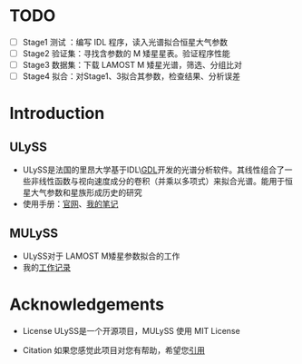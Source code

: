 # TODO
- [ ] Stage1 测试 ：编写 IDL 程序，读入光谱拟合恒星大气参数
- [ ] Stage2 验证集：寻找含参数的 M 矮星星表。验证程序性能
- [ ] Stage3 数据集：下载 LAMOST M 矮星光谱，筛选、分组比对
- [ ] Stage4 拟合：对Stage1、3拟合其参数，检查结果、分析误差

# Introduction
## ULySS
+ ULySS是法国的里昂大学基于IDL\\[GDL](https://github.com/gnudatalanguage/gdl)开发的光谱分析软件。其线性组合了一些非线性函数与视向速度成分的卷积（并乘以多项式）来拟合光谱。能用于恒星大气参数和星族形成历史的研究
+ 使用手册：[官网](http://ulyss.univ-lyon1.fr/)、[我的笔记](https://github.com/zhenzhenwave/MULySS/blob/master/ULySS_note.md)

## MULySS
+ ULySS对于 LAMOST M矮星参数拟合的工作
+ 我的[工作记录](https://github.com/zhenzhenwave/MULySS/blob/master/)

# Acknowledgements

+ License
ULySS是一个开源项目，MULySS 使用 MIT License

+ Citation
如果您感觉此项目对您有帮助，希望您[引用]()
